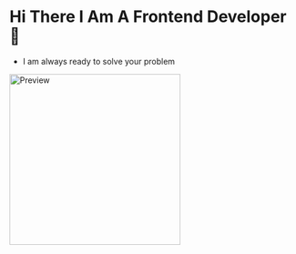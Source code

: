 # Hi There I Am A Frontend Developer 👋
* I am always ready to solve your problem 

<img src="https://drive.google.com/uc?export=view&id=1O1BvdP7-QOZEZwiKICnA-HOTh3QuM4p5" alt="Preview" width="300">
